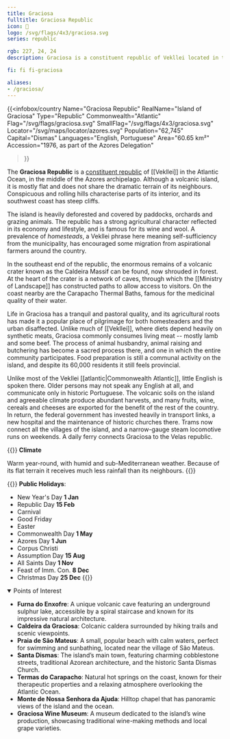 ```yaml
---
title: Graciosa
fulltitle: Graciosa Republic
icon: 🐄
logo: /svg/flags/4x3/graciosa.svg
series: republic

rgb: 227, 24, 24
description: Graciosa is a constituent republic of Vekllei located in the North Atlantic Ocean.

fi: fi fi-graciosa

aliases:
- /graciosa/
---
```

{{<infobox/country
	 Name="Graciosa Republic"
	 RealName="Island of Graciosa"
	 Type="Republic"
	 Commonwealth="Atlantic"
	 Flag="/svg/flags/graciosa.svg"
	 SmallFlag="/svg/flags/4x3/graciosa.svg"
	 Locator="/svg/maps/locator/azores.svg"
	 Population="62,745"
	 Capital="Dismas"
	 Languages="English, Portuguese"
	 Area="60.65 km²"
	 Accession="1976, as part of the Azores Delegation"
 >}}

The <span class="fi fi-graciosa"></span> **Graciosa Republic** is a [constituent republic](/republics/) of [[Vekllei]] in the Atlantic Ocean, in the middle of the Azores archipelago. Although a volcanic island, it is mostly flat and does not share the dramatic terrain of its neighbours. Conspicuous and rolling hills characterise parts of its interior, and its southwest coast has steep cliffs.

The island is heavily deforested and covered by paddocks, orchards and grazing animals. The republic has a strong agricultural character reflected in its economy and lifestyle, and is famous for its wine and wool. A prevalence of *homesteads*, a Vekllei phrase here meaning self-sufficiency from the municipality, has encouraged some migration from aspirational farmers around the country.

In the southeast end of the republic, the enormous remains of a volcanic crater known as the Caldeira Massif can be found, now shrouded in forest. At the heart of the crater is a network of caves, through which the [[Ministry of Landscape]] has constructed paths to allow access to visitors. On the coast nearby are the Carapacho Thermal Baths, famous for the medicinal quality of their water.

Life in Graciosa has a tranquil and pastoral quality, and its agricultural roots has made it a popular place of pilgrimage for both homesteaders and the urban disaffected. Unlike much of [[Vekllei]], where diets depend heavily on synthetic meats, Graciosa commonly consumes living meat -- mostly lamb and some beef. The process of animal husbandry, animal raising and butchering has become a sacred process there, and one in which the entire community participates. Food preparation is still a communal activity on the island, and despite its 60,000 residents it still feels provincial.

Unlike most of the Vekllei [[atlantic|Commonwealth Atlantic]], little English is spoken there. Older persons may not speak any English at all, and communicate only in historic Portuguese. The volcanic soils on the island and agreeable climate produce abundant harvests, and many fruits, wine, cereals and cheeses are exported for the benefit of the rest of the country. In return, the federal government has invested heavily in transport links, a new hospital and the maintenance of historic churches there. Trams now connect all the villages of the island, and a narrow-gauge steam locomotive runs on weekends. A daily ferry connects Graciosa to the Velas republic.

{{<note table>}}
**Climate**

Warm year-round, with humid and sub-Mediterranean weather. Because of its flat terrain it receives much less rainfall than its neighbours.
{{</note>}}

{{<note table>}}
**Public Holidays**:

* New Year's Day **1 Jan**
* Republic Day **15 Feb**
* Carnival
* Good Friday
* Easter
* Commonwealth Day **1 May**
* Azores Day **1 Jun**
* Corpus Christi
* Assumption Day **15 Aug**
* All Saints Day **1 Nov**
* Feast of Imm. Con. **8 Dec**
* Christmas Day **25 Dec**
{{</note>}}

<details open>
<summary>Points of Interest</summary>

- **Furna do Enxofre**: A unique volcanic cave featuring an underground sulphur lake, accessible by a spiral staircase and known for its impressive natural architecture.
- **Caldeira da Graciosa**: Colcanic caldera surrounded by hiking trails and scenic viewpoints.
- **Praia de São Mateus**: A small, popular beach with calm waters, perfect for swimming and sunbathing, located near the village of São Mateus.
- **Santa Dismas**: The island’s main town, featuring charming cobblestone streets, traditional Azorean architecture, and the historic Santa Dismas Church.
- **Termas do Carapacho**: Natural hot springs on the coast, known for their therapeutic properties and a relaxing atmosphere overlooking the Atlantic Ocean.
- **Monte de Nossa Senhora da Ajuda**: Hilltop chapel that has panoramic views of the island and the ocean.
- **Graciosa Wine Museum**: A museum dedicated to the island’s wine production, showcasing traditional wine-making methods and local grape varieties.
</details>


